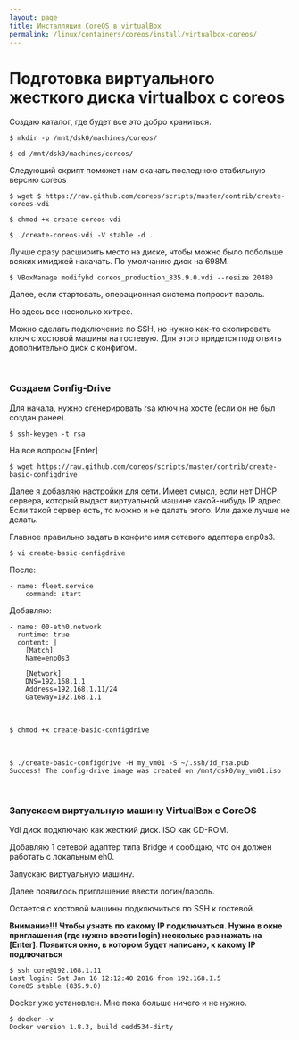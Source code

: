 ```yaml
---
layout: page
title: Инсталляция CoreOS в virtualBox
permalink: /linux/containers/coreos/install/virtualbox-coreos/
---
```


# Подготовка виртуального жесткого диска virtualbox с coreos

Создаю каталог, где будет все это добро храниться.

    $ mkdir -p /mnt/dsk0/machines/coreos/

    $ cd /mnt/dsk0/machines/coreos/

Следующий скрипт поможет нам скачать последнюю стабильную версию coreos

    $ wget $ https://raw.github.com/coreos/scripts/master/contrib/create-coreos-vdi

    $ chmod +x create-coreos-vdi

    $ ./create-coreos-vdi -V stable -d .

Лучше сразу расширить место на диске, чтобы можно было побольше всяких имиджей накачать. По умолчанию диск на 698M.

    $ VBoxManage modifyhd coreos_production_835.9.0.vdi --resize 20480

Далее, если стартовать, операционная система попросит пароль.

Но здесь все несколько хитрее.

Можно сделать подключение по SSH, но нужно как-то скопировать ключ с хостовой машины на гостевую. Для этого придется подготвить дополнительно диск с конфигом.

<br/>

### Создаем Config-Drive

Для начала, нужно сгенерировать rsa ключ на хосте (если он не был создан ранее).

    $ ssh-keygen -t rsa

На все вопросы [Enter]

    $ wget https://raw.github.com/coreos/scripts/master/contrib/create-basic-configdrive

Далее я добавляю настройки для сети. Имеет смысл, если нет DHCP сервера, который выдаст виртуальной машине какой-нибудь IP адрес. Если такой сервер есть, то можно и не далать этого. Или даже лучше не делать.

Главное правильно задать в конфиге имя сетевого адаптера enp0s3.

    $ vi create-basic-configdrive

После:

    - name: fleet.service
        command: start

Добавляю:

    - name: 00-eth0.network
      runtime: true
      content: |
        [Match]
        Name=enp0s3

        [Network]
        DNS=192.168.1.1
        Address=192.168.1.11/24
        Gateway=192.168.1.1

<br/>

    $ chmod +x create-basic-configdrive

<br/>

    $ ./create-basic-configdrive -H my_vm01 -S ~/.ssh/id_rsa.pub
    Success! The config-drive image was created on /mnt/dsk0/my_vm01.iso

<br/>

### Запускаем виртуальную машину VirtualBox с CoreOS

Vdi диск подключаю как жесткий диск. ISO как CD-ROM.

Добавляю 1 сетевой адаптер типа Bridge и сообщаю, что он должен работать с локальным eh0.

Запускаю виртуальную машину.

Далее появилось приглашение ввести логин/пароль.

Остается с хостовой машины подключиться по SSH к гостевой.

**Внимание!!! Чтобы узнать по какому IP подключаться. Нужно в окне приглашения (где нужно ввести login) несколько раз нажать на [Enter]. Появится окно, в котором будет написано, к какому IP подлючаться**

    $ ssh core@192.168.1.11
    Last login: Sat Jan 16 12:12:40 2016 from 192.168.1.5
    CoreOS stable (835.9.0)

Docker уже установлен.
Мне пока больше ничего и не нужно.

    $ docker -v
    Docker version 1.8.3, build cedd534-dirty


